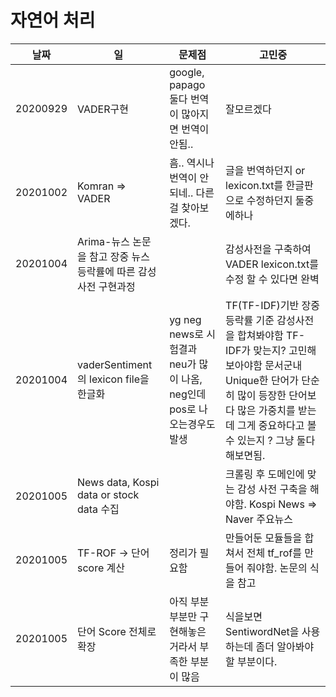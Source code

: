 # 자연어 처리
날짜 | 일 | 문제점 | 고민중
---- | ---- | ---- | ----
20200929| VADER구현 | google, papago 둘다 번역이 많아지면 번역이 안됨.. | 잘모르겠다 
20201002 | Komran => VADER |  흠.. 역시나 번역이 안되네.. 다른 걸 찾아보겠다. | 글을 번역하던지 or lexicon.txt를 한글판으로 수정하던지 둘중에하나 
20201004 | Arima-뉴스 논문을 참고 장중 뉴스 등락률에 따른 감성사전 구현과정| | 감성사전을 구축하여 VADER lexicon.txt를 수정 할 수 있다면 완벽
20201004 | vaderSentiment 의 lexicon file을 한글화 | yg neg news로 시험결과 neu가 많이 나옴, neg인데 pos로 나오는경우도 발생 | TF(TF-IDF)기반 장중 등락률 기준 감성사전을 합쳐봐야함 TF-IDF가 맞는지? 고민해보아야함 문서군내 Unique한 단어가 단순히 많이 등장한 단어보다 많은 가중치를 받는데 그게 중요하다고 볼 수 있는지 ? 그냥 둘다 해보면됨.
20201005| News data, Kospi data or stock data 수집 || 크롤링 후 도메인에 맞는 감성 사전 구축을 해야함. Kospi News => Naver 주요뉴스
20201005| TF-ROF -> 단어 score 계산 | 정리가 필요함 | 만들어둔 모듈들을 합쳐서 전체 tf_rof를 만들어 줘야함. 논문의 식을 참고
20201005| 단어 Score 전체로 확장 | 아직 부분부분만 구현해놓은 거라서 부족한 부분이 많음 | 식을보면 SentiwordNet을 사용하는데 좀더 알아봐야 할 부분이다.

